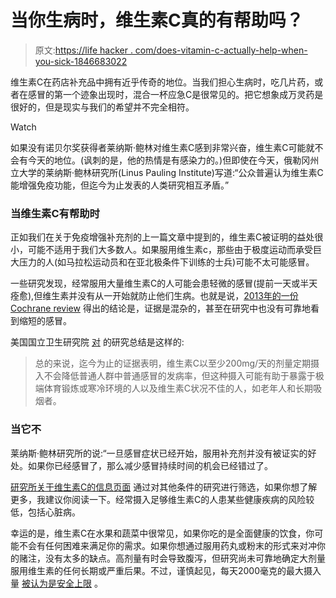 # 当你生病时，维生素C真的有帮助吗？

> 原文:[https://life hacker . com/does-vitamin-c-actually-help-when-you-sick-1846683022](https://lifehacker.com/does-vitamin-c-actually-help-when-youre-sick-1846683022)

维生素C在药店补充品中拥有近乎传奇的地位。当我们担心生病时，吃几片药，或者在感冒的第一个迹象出现时，混合一杯应急C是很常见的。把它想象成万灵药是很好的，但是现实与我们的希望并不完全相符。

Watch

如果没有诺贝尔奖获得者莱纳斯·鲍林对维生素C感到非常兴奋，维生素C可能就不会有今天的地位。(讽刺的是，他的热情是有感染力的。)但即使在今天，俄勒冈州立大学的莱纳斯·鲍林研究所(Linus Pauling Institute)写道:“公众普遍认为维生素C能增强免疫功能，但迄今为止发表的人类研究相互矛盾。”

### 当维生素C有帮助时

正如我们在关于免疫增强补充剂的上一篇文章中提到的，维生素C被证明的益处很小，可能不适用于我们大多数人。如果服用维生素c，那些由于极度运动而承受巨大压力的人(如马拉松运动员和在亚北极条件下训练的士兵)可能不太可能感冒。

一些研究发现，经常服用大量维生素C的人可能会患轻微的感冒(提前一天或半天痊愈),但维生素并没有从一开始就防止他们生病。也就是说，[2013年的一份Cochrane review](https://www.cochranelibrary.com/cdsr/doi/10.1002/14651858.CD000980.pub4/abstract) 得出的结论是，证据是混杂的，甚至在研究中也没有可靠地看到缩短的感冒。

美国国立卫生研究院 [对](https://ods.od.nih.gov/factsheets/VitaminC-HealthProfessional/) 的研究总结是这样的:

> 总的来说，迄今为止的证据表明，维生素C以至少200mg/天的剂量定期摄入不会降低普通人群中普通感冒的发病率，但这种摄入可能有助于暴露于极端体育锻炼或寒冷环境的人以及维生素C状况不佳的人，如老年人和长期吸烟者。

### 当它不

莱纳斯·鲍林研究所的说:“一旦感冒症状已经开始，服用补充剂并没有被证实的好处。如果你已经感冒了，那么减少感冒持续时间的机会已经错过了。

[研究所关于维生素C的信息页面](https://lpi.oregonstate.edu/mic/vitamins/vitamin-C) 通过对其他条件的研究进行筛选，如果你想了解更多，我建议你阅读一下。经常摄入足够维生素C的人患某些健康疾病的风险较低，包括心脏病。

幸运的是，维生素C在水果和蔬菜中很常见，如果你吃的是全面健康的饮食，你可能不会有任何困难来满足你的需求。如果你想通过服用药丸或粉末的形式来对冲你的赌注，没有太多的缺点。高剂量有时会导致腹泻，但研究尚未可靠地确定大剂量服用维生素的任何长期或严重后果。不过，谨慎起见，每天2000毫克的最大摄入量 [被认为是安全上限](https://ods.od.nih.gov/factsheets/VitaminC-HealthProfessional/) 。